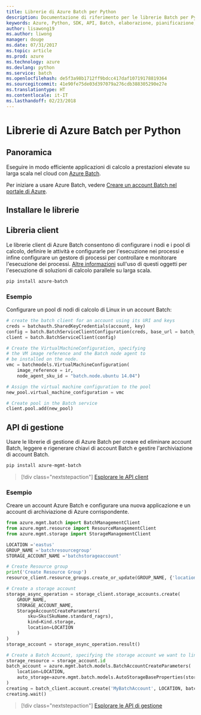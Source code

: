 ```yaml
---
title: Librerie di Azure Batch per Python
description: Documentazione di riferimento per le librerie Batch per Python
keywords: Azure, Python, SDK, API, Batch, elaborazione, pianificazione, a esecuzione prolungata
author: lisawong19
ms.author: liwong
manager: douge
ms.date: 07/31/2017
ms.topic: article
ms.prod: azure
ms.technology: azure
ms.devlang: python
ms.service: batch
ms.openlocfilehash: de5f3a98b1712ff9bdcc417daf10719178819364
ms.sourcegitcommit: 41e90fe75de03d397079a276cdb388305290e27e
ms.translationtype: HT
ms.contentlocale: it-IT
ms.lasthandoff: 02/23/2018
---
```

# <a name="azure-batch-libraries-for-python"></a>Librerie di Azure Batch per Python

## <a name="overview"></a>Panoramica

Eseguire in modo efficiente applicazioni di calcolo a prestazioni elevate su larga scala nel cloud con [Azure Batch](/azure/batch/batch-technical-overview).   

Per iniziare a usare Azure Batch, vedere [Creare un account Batch nel portale di Azure](/azure/batch/batch-account-create-portal).

## <a name="install-the-libraries"></a>Installare le librerie

## <a name="client-library"></a>Libreria client
Le librerie client di Azure Batch consentono di configurare i nodi e i pool di calcolo, definire le attività e configurarle per l'esecuzione nei processi e infine configurare un gestore di processi per controllare e monitorare l'esecuzione dei processi. [Altre informazioni](/azure/batch/batch-api-basics) sull'uso di questi oggetti per l'esecuzione di soluzioni di calcolo parallele su larga scala.

```bash
pip install azure-batch
```
### <a name="example"></a>Esempio

Configurare un pool di nodi di calcolo di Linux in un account Batch:

```python
# create the batch client for an account using its URI and keys
creds = batchauth.SharedKeyCredentials(account, key)
config = batch.BatchServiceClientConfiguration(creds, base_url = batch_url)
client = batch.BatchServiceClient(config)

# Create the VirtualMachineConfiguration, specifying
# the VM image reference and the Batch node agent to
# be installed on the node.
vmc = batchmodels.VirtualMachineConfiguration(
    image_reference = ir,
    node_agent_sku_id = "batch.node.ubuntu 14.04")

# Assign the virtual machine configuration to the pool
new_pool.virtual_machine_configuration = vmc

# Create pool in the Batch service
client.pool.add(new_pool)
```

## <a name="management-api"></a>API di gestione
Usare le librerie di gestione di Azure Batch per creare ed eliminare account Batch, leggere e rigenerare chiavi di account Batch e gestire l'archiviazione di account Batch.

```bash
pip install azure-mgmt-batch
```
> [!div class="nextstepaction"]
> [Esplorare le API client](/python/api/overview/azure/batch/client)

### <a name="example"></a>Esempio
Creare un account Azure Batch e configurare una nuova applicazione e un account di archiviazione di Azure corrispondente.

```python
from azure.mgmt.batch import BatchManagementClient
from azure.mgmt.resource import ResourceManagementClient
from azure.mgmt.storage import StorageManagementClient

LOCATION ='eastus'
GROUP_NAME ='batchresourcegroup'
STORAGE_ACCOUNT_NAME ='batchstorageaccount'

# Create Resource group
print('Create Resource Group')
resource_client.resource_groups.create_or_update(GROUP_NAME, {'location': LOCATION})

# Create a storage account
storage_async_operation = storage_client.storage_accounts.create(
    GROUP_NAME,
    STORAGE_ACCOUNT_NAME,
    StorageAccountCreateParameters(
        sku=Sku(SkuName.standard_ragrs),
        kind=Kind.storage,
        location=LOCATION
    )
)
storage_account = storage_async_operation.result()

# Create a Batch Account, specifying the storage account we want to link
storage_resource = storage_account.id
batch_account = azure.mgmt.batch.models.BatchAccountCreateParameters(
    location=LOCATION,
    auto_storage=azure.mgmt.batch.models.AutoStorageBaseProperties(storage_resource)
)
creating = batch_client.account.create('MyBatchAccount', LOCATION, batch_account)
creating.wait()
```

> [!div class="nextstepaction"]
> [Esplorare le API di gestione](/python/api/overview/azure/batch/management)